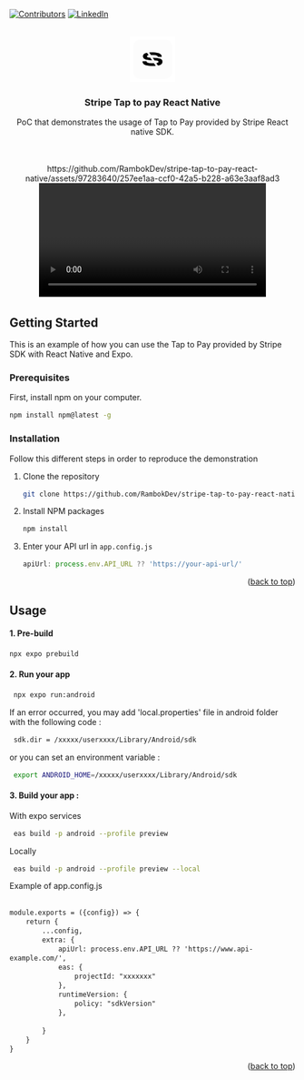 [![Contributors][contributors-shield]][contributors-url]
[![LinkedIn][linkedin-shield]][linkedin-url]


<!-- PROJECT LOGO -->
<br />
<div align="center">
  <a href="https://github.com/RambokDev/stripe-tap-to-pay-react-native">
    <img src="githubAssets/images/logo.png" alt="Logo" width="80" height="80">
  </a>
<h3 align="center">Stripe Tap to pay React Native</h3>
  <p align="center">
    PoC that demonstrates the usage of Tap to Pay provided by Stripe React native SDK.
    <br />
    <br />
    <br />



    
  </p>
  https://github.com/RambokDev/stripe-tap-to-pay-react-native/assets/97283640/257ee1aa-ccf0-42a5-b228-a63e3aaf8ad3
</div>

<div align="center">
  <video src="githubAssets/videos/video.mp4" width="400" />
</div>





<!-- GETTING STARTED -->

## Getting Started

This is an example of how you can use the Tap to Pay provided by Stripe SDK with React Native and Expo.

### Prerequisites

First, install npm on your computer.

  ```sh
  npm install npm@latest -g
  ```

### Installation

Follow this different steps in order to reproduce the demonstration

1. Clone the repository
   ```sh
   git clone https://github.com/RambokDev/stripe-tap-to-pay-react-native.git
   ```
3. Install NPM packages
   ```sh
   npm install
   ```
4. Enter your API url in `app.config.js`
   ```js
   apiUrl: process.env.API_URL ?? 'https://your-api-url/'
   ```

<p align="right">(<a href="#readme-top">back to top</a>)</p>



<!-- USAGE -->

## Usage

#### 1. Pre-build

   ```sh
   npx expo prebuild
   ```

#### 2. Run your app

   ```sh
    npx expo run:android
   ```

If an error occurred, you may add 'local.properties' file in android folder with the following code :

   ```sh
    sdk.dir = /xxxxx/userxxxx/Library/Android/sdk
   ```

or you can set an environment variable :

   ```sh
    export ANDROID_HOME=/xxxxx/userxxxx/Library/Android/sdk
   ```

#### 3. Build your app :

With expo services

   ```sh
    eas build -p android --profile preview  
   ```

Locally

   ```sh
    eas build -p android --profile preview --local 
   ```

Example of app.config.js

```

module.exports = ({config}) => {
    return {
        ...config,
        extra: {
            apiUrl: process.env.API_URL ?? 'https://www.api-example.com/',
            eas: {
                projectId: "xxxxxxx"
            },
            runtimeVersion: {
                policy: "sdkVersion"
            },

        }
    }
}

```

<p align="right">(<a href="#readme-top">back to top</a>)</p>


<!-- MARKDOWN LINKS & IMAGES -->
<!-- https://www.markdownguide.org/basic-syntax/#reference-style-links -->

[contributors-shield]: https://img.shields.io/github/contributors/RambokDev/stripe-tap-to-pay-react-native?style=for-the-badge

[contributors-url]: https://github.com/RambokDev/stripe-tap-to-pay-react-native/graphs/contributors

[linkedin-shield]: https://img.shields.io/badge/-LinkedIn-black.svg?style=for-the-badge&logo=linkedin&colorB=555

[linkedin-url]: https://www.linkedin.com/company/soluce-technologies
